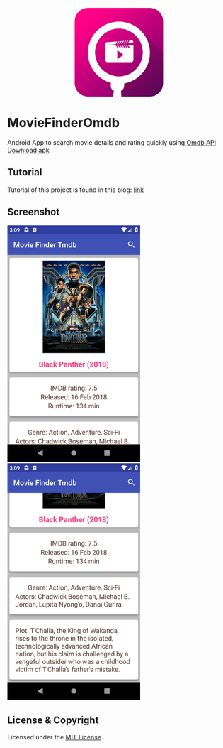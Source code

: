 <p align="center"><img src="logo/1024px.png" alt="MovieFinderOmdb" height="200px"></p>

# MovieFinderOmdb
Android App to search movie details and rating quickly using [Omdb API](http://omdbapi.com/)
[Download apk](http://fileml.com/l/05LN)

## Tutorial

Tutorial of this project is found in this blog: 
[link](https://tobiburblog.wordpress.com/2018/04/23/android-movie-finder-app-tutorial/)

## Screenshot

<img src = "images/1.png" width="300"> <img src = "images/2.png" width="300">


## License & Copyright

Licensed under the [MIT License](LICENSE).
